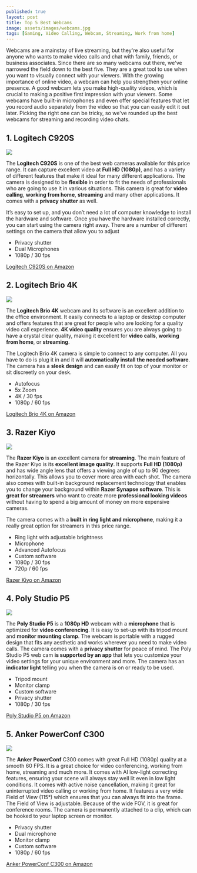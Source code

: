 ```yaml
---
published: true
layout: post
title: Top 5 Best Webcams
image: assets/images/webcams.jpg
tags: [Gaming, Video Calling, Webcam, Streaming, Work from home]
---
```


Webcams are a mainstay of live streaming, but they're also useful for anyone who wants to make video calls and chat with family, friends, or business associates. Since there are so many webcams out there, we've narrowed the field down to the best five. They are a great tool to use when you want to visually connect with your viewers. With the growing importance of online video, a webcam can help you strengthen your online presence. A good webcam lets you make high-quality videos, which is crucial to making a positive first impression with your viewers. Some webcams have built-in microphones and even offer special features that let you record audio separately from the video so that you can easily edit it out later. Picking the right one can be tricky, so we've rounded up the best webcams for streaming and recording video chats.

## 1. Logitech C920S 

<img src="/assets/images/logitech-c920s.jpg">

The **Logitech C920S** is one of the best web cameras available for this price range. It can capture excellent video at **Full HD (1080p)**, and has a variety of different features that make it ideal for many different applications. The camera is designed to be **flexible** in order to fit the needs of professionals who are going to use it in various situations. This camera is great for **video calling**, **working from home**, **streaming** and many other applications. It comes with a **privacy shutter** as well.

It’s easy to set up, and you don’t need a lot of computer knowledge to install the hardware and software. Once you have the hardware installed correctly, you can start using the camera right away. There are a number of different settings on the camera that allow you to adjust

- Privacy shutter
- Dual Microphones
- 1080p / 30 fps

[Logitech C920S on Amazon](https://amzn.to/3JFifWo)

## 2. Logitech Brio 4K

<img src="/assets/images/logitech-brio-4k.jpg">

The **Logitech Brio 4K** webcam and its software is an excellent addition to the office environment. It easily connects to a laptop or desktop computer and offers features that are great for people who are looking for a quality video call experience. **4K video quality** ensures you are always going to have a crystal clear quality, making it excellent for **video calls**, **working from home**, or **streaming**.

The Logitech Brio 4K camera is simple to connect to any computer. All you have to do is plug it in and it will **automatically install the needed software**. The camera has a **sleek design** and can easily fit on top of your monitor or sit discreetly on your desk.

- Autofocus
- 5x Zoom
- 4K / 30 fps
- 1080p / 60 fps

[Logitech Brio 4K on Amazon](https://amzn.to/3qJGU3B)

## 3. Razer Kiyo

<img src="/assets/images/razer-kiyo.jpg">

The **Razer Kiyo** is an excellent camera for **streaming**. The main feature of the Razer Kiyo is its **excellent image quality**. It supports **Full HD (1080p)** and has wide angle lens that offers a viewing angle of up to 90 degrees horizontally. This allows you to cover more area with each shot. The camera also comes with built-in background replacement technology that enables you to change your background within **Razer Synapse software**. This is **great for streamers** who want to create more **professional looking videos** without having to spend a big amount of money on more expensive cameras.

The camera comes with a **built in ring light and microphone**, making it a really great option for streamers in this price range.

- Ring light with adjustable brightness
- Microphone
- Advanced Autofocus
- Custom software
- 1080p / 30 fps
- 720p / 60 fps

[Razer Kiyo on Amazon](https://amzn.to/3zyDrJn)

## 4. Poly Studio P5

<img src="/assets/images/poly-studio-p5.jpg">

The **Poly Studio P5** is a **1080p HD** webcam with a **microphone** that is optimized for **video conferencing**. It is easy to set-up with its tripod mount and **monitor mounting clamp**. The webcam is portable with a rugged design that fits any aesthetic and works wherever you need to make video calls. The camera comes with a **privacy shutter** for peace of mind. The Poly Studio P5 web cam **is supported by an app** that lets you customize your video settings for your unique environment and more. The camera has an **indicator light** telling you when the camera is on or ready to be used.

- Tripod mount
- Monitor clamp
- Custom software
- Privacy shutter
- 1080p / 30 fps

[Poly Studio P5 on Amazon](https://amzn.to/3FP3o9C)

## 5. Anker PowerConf C300

<img src="/assets/images/anker-powerconf-c300.jpg">

The **Anker PowerConf** C300 comes with great Full HD (1080p) quality at a smooth 60 FPS. It is a great choice for video conferencing, working from home, streaming and much more. It comes with AI low-light correcting features, ensuring your scene will always stay well lit even in low light conditions. It comes with active noise cancellation, making it great for uninterrupted video calling or working from home. It features a very wide Field of View (115°) which ensures that you can always fit into the frame. The Field of View is adjustable. Because of the wide FOV, it is great for conference rooms. The camera is permanently attached to a clip, which can be hooked to your laptop screen or monitor.

- Privacy shutter
- Dual microphone
- Monitor clamp
- Custom software
- 1080p / 60 fps

[Anker PowerConf C300 on Amazon](https://amzn.to/3sOIJyV)
